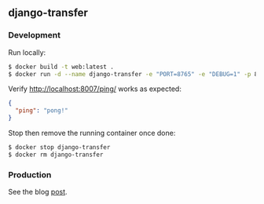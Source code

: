 ## django-transfer

### Development

Run locally:

```sh
$ docker build -t web:latest .
$ docker run -d --name django-transfer -e "PORT=8765" -e "DEBUG=1" -p 8007:8765 web:latest
```

Verify [http://localhost:8007/ping/](http://localhost:8007/ping/) works as expected:

```json
{
  "ping": "pong!"
}
```

Stop then remove the running container once done:

```sh
$ docker stop django-transfer
$ docker rm django-transfer
```

### Production

See the blog [post](https://testdriven.io/blog/deploying-django-to-heroku-with-docker/).
